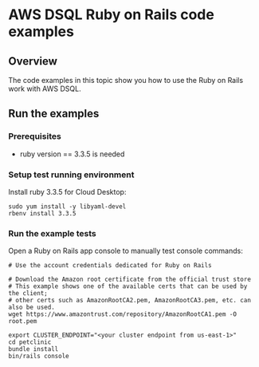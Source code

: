 # AWS DSQL Ruby on Rails code examples

## Overview

The code examples in this topic show you how to use the Ruby on Rails work with AWS DSQL. 

## Run the examples

### Prerequisites

* ruby version == 3.3.5 is needed

### Setup test running environment 

Install ruby 3.3.5 for Cloud Desktop:
```
sudo yum install -y libyaml-devel
rbenv install 3.3.5
```

### Run the example tests
Open a Ruby on Rails app console to manually test console commands:

```
# Use the account credentials dedicated for Ruby on Rails

# Download the Amazon root certificate from the official trust store
# This example shows one of the available certs that can be used by the client;
# other certs such as AmazonRootCA2.pem, AmazonRootCA3.pem, etc. can also be used.
wget https://www.amazontrust.com/repository/AmazonRootCA1.pem -O root.pem

export CLUSTER_ENDPOINT="<your cluster endpoint from us-east-1>"
cd petclinic
bundle install
bin/rails console
```
